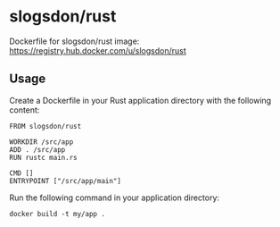 # slogsdon/rust

Dockerfile for slogsdon/rust image: https://registry.hub.docker.com/u/slogsdon/rust

## Usage

Create a Dockerfile in your Rust application directory with the following content:

    FROM slogsdon/rust
          
    WORKDIR /src/app
    ADD . /src/app
    RUN rustc main.rs
                          
    CMD []
    ENTRYPOINT ["/src/app/main"]

Run the following command in your application directory:

    docker build -t my/app .
